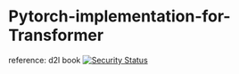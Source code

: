 # Pytorch-implementation-for-Transformer
reference: d2l book
[![Security Status](https://www.murphysec.com/platform3/v3/badge/1611919975640498176.svg?t=1)](https://www.murphysec.com/accept?code=ec646497d532668315f81a87ebbb081c&type=1&from=2&t=2)
